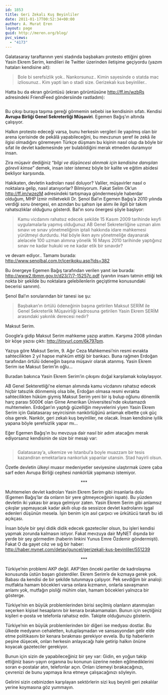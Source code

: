 ```yaml
---
id: 1853
title: Geri Zekalı Kuş Beyinliler
date: 2011-01-17T00:52:34+00:00
author: A. Murat Eren
layout: page
guid: http://meren.org/blog/
pvc_views:
  - "4173"
---
```

Galatasaray taraftarının yeni stadında başbakanı protesto ettiğini gören Yasin Ekrem Serim, kendileri ile Twitter üzerinden iletişime geçiyordu (yazım hataları kendisine ait):

> Bole bi serefsizlik yok.. Nankorsunuz.. Kimin sayesinde o statda mac izliosunuz.. Kim yapti lan o stadi size. Gerizekalı kus beyinliler..

Hatta bu da ekran görüntüsü (ekran görüntüsüne <a onmousedown="UntrustedLink.bootstrap($(this), &quot;b41f2&quot;, event);" rel="nofollow" href="http://ff.im/wzbRs" target="_blank">http://ff.im/wzbRs</a> adresindeki FriendFeed göndersiinde rastladım):

<p style="text-align: center;">
  <img class="img aligncenter" src="http://m.friendfeed-media.com/83022097b186b339939772299291c6b1e3bd7ca1" alt="" />
</p>

Bu çıkışı buraya taşıma gereği görmemin sebebi ise kendisinin sıfatı. Kendisi **Avrupa Birliği Genel Sekreterliği Müşaviri**. Egemen Bağış&#8217;ın altında çalışıyor.

Halkın protesto edeceği varsa, bunu herkesin vergileri ile yapılmış olan bir arena içerisinde de pekâlâ yapabileceğini, bu mevzunun şeref ile zekâ ile ilgisi olmadığını göremeyen Türkçe düşmanı bu kişinin nasıl olup da böyle bir sıfat ile devlet kademesinde yer bulabildiğini merak etmeden duramıyor insan.

Zira müşavir dediğiniz &#8220;_bilgi ve düşüncesi alınmak için kendisine danışılan görevli kimse_&#8221; demek, insan ister istemez böyle bir kalite ve eğitim abidesi bekliyor karşısında.

Hakikaten, devletin kadroları nasıl doluyor? Valiler, müşavirler nasıl o noktalara gelip, nasıl atanıyorlar? Bilmiyorum. Fakat Selim Ok&#8217;un <a onmousedown="UntrustedLink.bootstrap($(this), &quot;b41f2&quot;, event);" rel="nofollow" href="http://ff.im/wzezM" target="_blank">http://ff.im/wzezM</a> adresindeki tartışmaya göndermesiyle haberdar olduğum, MHP İzmir milletvekili Dr. Şenol Bal&#8217;ın Egemen Bağış&#8217;a 2010 yılında verdiği soru önergesi, en azından bu şahsın işe alımı ile ilgili bir takım rahatsızlıklar olduğunu gösterdi. Bal&#8217;ın soru önergesi şöyle başlıyor:

> Kamu vicdanını rahatsız edecek şekilde 15 Kasım 2009 tarihinde keyfi uygulamalarla yapmış olduğunuz AB Genel Sekreterliğine uzman alım sınavı ve sınav yönetmeliğinin iptali hakkında idare mahkemesi yürütmeyi durdurdu. Hal böyle iken aynı yönetmeliğe dayanarak alelacele 100 uzman alımına yönelik 16 Mayıs 2010 tarihinde yaptığınız sınav ne kadar hukuki ve ne kadar etik bir sınavdır?

ve devam ediyor.. Tamamı burada: <a onmousedown="UntrustedLink.bootstrap($(this), &quot;b41f2&quot;, event);" rel="nofollow" href="http://www.senolbal.com.tr/icerikoku.asp?ids=382" target="_blank">http://www.senolbal.com.tr/icerikoku.asp?ids=382</a>

Bu önergeye Egemen Bağış tarafından verilen yanıt ise burada: <a onmousedown="UntrustedLink.bootstrap($(this), &quot;b41f2&quot;, event);" rel="nofollow" href="http://www2.tbmm.gov.tr/d23/7/7-15257c.pdf" target="_blank">http://www2.tbmm.gov.tr/d23/7/7-15257c.pdf</a> (yanıtın insanı tatmin ettiği tek nokta bir şekilde bu noktalara gelebilenlerin geçiştirme konusundaki becerisi sanırım).

Şenol Bal&#8217;ın sorularından bir tanesi ise şu:

> Başbakan’ın örtülü ödeneğinin başına getirilen Maksut SERİM ile Genel Sekreterlik Müşavirliği kadrosuna getirilen Yasin Ekrem SERİM arasındaki yakınlık derecesi nedir?

Maksut Serim.

Google&#8217;a gidip Maksut Serim mahkeme yazıp arattım. Karşıma 2008 yılından bir köşe yazısı çıktı: <a onmousedown="UntrustedLink.bootstrap($(this), &quot;b41f2&quot;, event);" rel="nofollow" href="http://tinyurl.com/6k797pm" target="_blank">http://tinyurl.com/6k797pm</a>.

Yazıya göre Maksut Serim, 9. Ağır Ceza Mahkemesi&#8217;nin resmi evrakta sahtecilikten 2 yıl hapse mahkûm ettiği bir bankacı. Buna rağmen Erdoğan tarafından örtülü ödeneğin başına müşavir olarak atanmış. Yasin Ekrem Serim ise Maksut Serim&#8217;in oğlu&#8230;

Buradan bakınca Yasin Ekrem Serim&#8217;in çıkışını doğal karşılamak kolaylaşıyor.

AB Genel Sekteretliği&#8217;ne eleman alımında kamu vicdanını rahatsız edecek hiçbir tatsızlık dönmemiş olsa bile, Erdoğan olmasa resmi evrakta sahtecilikten hüküm giymiş Maksut Serim yeni bir iş bulup oğlunu dönemlik harç parası 5000€ olan Girne Amerikan Üniversitesi&#8217;nde okutamazdı muhtemelen. Erdoğan&#8217;ın yaptığı güzelliğin meyvelerini yiyen Yasin Ekrem Serim için Galatasaray seyircisinin nankörlüğünü anlamak elbette çok güç olsa gerek. Nankör, geri zekalı kuş beyinliler, ne olacak. İnsan kendisine iyilik yapana böyle şerefsizlik yapar mı&#8230;

Eğer Egemen Bağış&#8217;ın bu mevzuya dair nasıl bir adım atacağını merak ediyorsanız kendisinin de size bir mesajı var:

<p style="text-align: center;">
  <img class="img aligncenter" src="http://img534.imageshack.us/img534/1951/egemen.png" alt="" />
</p>

> Galatasaray&#8217;a, ulkemize ve Istanbul&#8217;a boyle muazzam bir tesis kazandiran emektarlara nankorluk yapanlar utansin. Stad hayirli olsun.

Özetle devletin ülkeyi muasır medeniyetler seviyesine ulaştırmak üzere çaba sarf eden Avrupa Birliği cephesi _nankörlük_ yapmanızı istemiyor.

<p style="text-align: center;">
  ***
</p>

Muhtemelen devlet kadroları Yasin Ekrem Serim gibi insanlarla dolu (Egemen Bağış&#8217;lar da onların bir yere gitmeyeceğinin ispatı). Bu yüzden devletin iki yakası bir araya gelmiyor zaten. Yasin Ekrem Serim gibi anlamsız çıkışlar yapmayacak kadar akıllı olup da sessizce devlet kadrolarını işgal edenleri düşünün mesela. İşin benim için asıl çarpıcı ve ürkütücü tarafı bu idi açıkçası.

İnsan böyle bir şeyi didik didik edecek gazeteciler olsun, bu işleri kendisi yapmak zorunda kalmasın istiyor. Fakat mevzuya dair MyNET dışında bir yerde bir şey görmedim (haberin linkini Yunus Emre Özdemir göndermişti). Fakat O da gayet cılız ve sığ bir haber: <a onmousedown="UntrustedLink.bootstrap($(this), &quot;b41f2&quot;, event);" rel="nofollow" href="http://haber.mynet.com/detay/guncel/gerizekali-kus-beyinliler/551239" target="_blank">http://haber.mynet.com/detay/guncel/gerizekali-kus-beyinliler/551239</a>

<p style="text-align: center;">
  ***
</p>

Türkiye&#8217;nin problemi AKP değil. AKP&#8217;den önceki partiler de kadrolaşma konusunda üstün başarı gösterdiler. Ekrem Serim&#8217;e de kızmaya gerek yok. Babası da kendisi de bir şekilde tutunmaya çalşıyor. Pek sevdiğim bir analoji: mutfakta hamam böcekleri varsa onlara kızmanın, onlarla savaşmanın anlamı yok, mutfağın pisliği mühim olan, hamam böcekleri yalnızca bir gösterge.

Türkiye&#8217;nin en büyük problemlerinden birisi seçilmiş olanların atanmışları seçerken kişisel hesaplarını bir kenara bırakamamaları. Bunun için seçtiğiniz kişileri e-posta ve telefonla rahatsız edin. Takipte olduğunuzu gösterin.

Türkiye&#8217;nin en büyük problemlerinden bir diğeri ise medyası dostlar. Bu ülkede medyanın cehaletten, kutuplaşmadan ve sansasyondan gelir elde etme politikasını bir kenara bırakması gerekiyor evvela. Bu tip haberlerin peşine düşecek, onları herkesin anlayacağı hale getirip halkın önüne koyacak gazeteciler gerekiyor.

Bunun için sizin de yapabileceğiniz bir şey var: Gidin, en yoğun takip ettiğiniz basın-yayın organına bu konunun üzerine neden eğilmediklerini soran e-postalar atın, telefonlar açın. Onları izlemeyi bırakacağınızı, çevrenizi de bunu yapmaya ikna etmeye çalışacağınızı söyleyin.

Gelirini sizin cebinizden karşılayan sektörlerin sizi kuş beyinli geri zekalılar yerine koymasına göz yummayın.